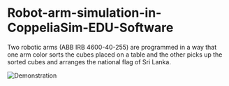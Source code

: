 # Robot-arm-simulation-in-CoppeliaSim-EDU-Software
Two robotic arms (ABB IRB 4600-40-255) are programmed in a way that one arm color sorts the cubes placed on a table and the other picks up the sorted cubes and arranges the national flag of Sri Lanka. 

![Demonstration]([recording_2021_09_15-23_57-32.mp4](https://youtu.be/-vK-h1N06V0))
